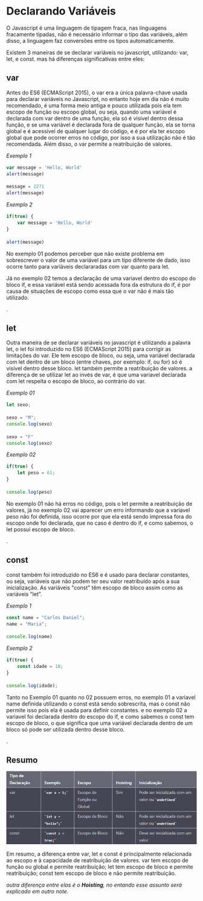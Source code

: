 # Declarando Variáveis

O Javascript é uma linguagem de tipagem fraca, nas linguagens fracamente tipadas, não é necessário informar o tipo das variáveis, além disso, a linguagem faz conversões entre os tipos automaticamente. 

Existem 3 maneiras de se declarar variáveis no javascript, utilizando: var, let, e const. mas há diferenças significativas entre eles:


## **var**

Antes do ES6 (ECMAScript 2015), o var era a única palavra-chave usada para declarar variáveis no Javascript, no entanto hoje em dia não é muito recomendado, é uma forma meio antiga e pouco utilizada pois ela tem escopo de função ou escopo global, ou seja, quando uma variável é declarada com var dentro de uma função, ela só é visível dentro dessa função, e se uma variável é declarada fora de qualquer função, ela se torna global e é acessível de qualquer lugar do código, e é por ela ter escopo global que pode ocorrer erros no código, por isso a sua utilização não é tão recomendada. Além disso, o var permite a reatribuição de valores.


*Exemplo 1*
```js
var message = 'Hello, World'
alert(message)

message = 2271
alert(message)
```

*Exemplo 2*
```js
if(true) {
    var message = 'Hello, World'
}

alert(message)
```

No exemplo 01 podemos perceber que não existe problema em sobrescrever o valor de uma variável para um tipo diferente de dado, isso ocorre tanto para variáveis declararadas com var quanto para let.

Já no exemplo 02 temos a declaração de uma variavel dentro do escopo do bloco if, e essa variável está sendo acessada fora da estrutura do if, é por causa de situações de escopo como essa que o var não é mais tão utilizado.

.
## **let**
Outra maneira de se declarar variáveis no javascript é  utilizando a palavra let, o let foi introduzido no ES6 (ECMAScript 2015) para corrigir as limitações do var. Ele tem escopo de bloco, ou seja, uma variável declarada com let dentro de um bloco (entre chaves, por exemplo: if, ou for) só é visível dentro desse bloco. let também permite a reatribuição de valores. a diferença de se utilizar let ao invés de var, é que uma variavel declarada com let respeita o escopo de bloco, ao contrário do var.

*Exemplo 01*

```js
let sexo;

sexo = "M";
console.log(sexo)

sexo = "F"
console.log(sexo)
```

*Exemplo 02*

```js
if(true) {
    let peso = 61;
} 

console.log(peso)
```

No exemplo 01 não há erros no código, pois o let permite a reatribuição de valores, já no exemplo 02 vai aparecer um erro informando que a variavel peso não foi definida, isso ocorre por que ela está sendo impressa fora do escopo onde foi declarada, que no caso é dentro do if, e como sabemos, o let possui escopo de bloco.

.
## **const**
const também foi introduzido no ES6 e é usado para declarar constantes, ou seja, variáveis que não podem ter seu valor reatribuído após a sua inicialização. As variáveis "const" têm escopo de bloco assim como as variáveis "let".

*Exemplo 1*
```js
const name = "Carlos Daniel";
name = "Maria";

console.log(name)
```

*Exemplo 2*
```js
if(true) {
    const idade = 18;
}

console.log(idade);
```

Tanto no Exemplo 01 quanto no 02 possuem erros, no exemplo 01 a variavel name definida utilizando o const está sendo sobrescrita, mas o const não permite isso pois ela é usada para definir constantes. e no exemplo 02 a variavel foi declarada dentro do escopo do if, e como sabemos o const tem escopo de bloco, o que significa que uma variável declarada dentro de um bloco só pode ser utilizada dentro desse bloco.

.

## Resumo

![tabela resuminod os três tipos de declarações de variáveis](https://github.com/danyel-dev/learn-javascript/blob/master/notes/images/table.png?raw=true)

Em resumo, a diferença entre var, let e const é principalmente relacionada ao escopo e à capacidade de reatribuição de valores. var tem escopo de função ou global e permite reatribuição; let tem escopo de bloco e permite reatribuição; const tem escopo de bloco e não permite reatribuição.

*outra diferença entre elas é o **Hoisting**, no entando esse assunto será explicado em outro note.*
